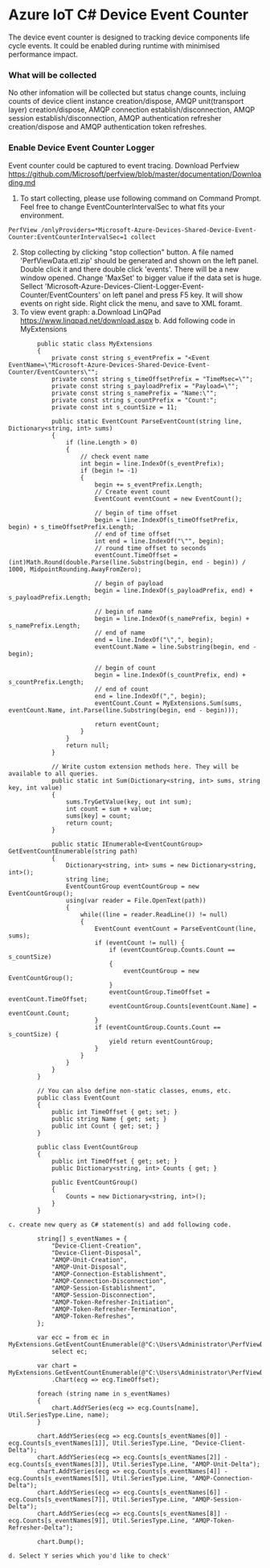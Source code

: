 # Azure IoT C# Device Event Counter

The device event counter is designed to tracking device components life cycle events. It could be enabled during runtime with minimised performance impact.

### What will be collected

No other infomation will be collected but status change counts, incluing counts of device client instance creation/dispose, AMQP unit(transport layer) creation/dispose, AMQP connection establish/disconnection, AMQP session establish/disconnection,
AMQP authentication refresher creation/dispose and AMQP authentication token refreshes.

### Enable Device Event Counter Logger

Event counter could be captured to event tracing. Download Perfview https://github.com/Microsoft/perfview/blob/master/documentation/Downloading.md 
1. To start collecting, please use following command on Command Prompt. Feel free to change EventCounterIntervalSec to what fits your environment.
```
PerfView /onlyProviders=*Microsoft-Azure-Devices-Shared-Device-Event-Counter:EventCounterIntervalSec=1 collect
```
2. Stop collecting by clicking "stop collection" button. A file named 'PerfViewData.etl.zip' should be generated and shown on the left panel. Double click it and there double click 'events'. There will be a new window opened. Change 'MaxSet' to bigger value if the data set is huge. Sellect 'Microsoft-Azure-Devices-Client-Logger-Event-Counter/EventCounters' on left panel and press F5 key. It will show events on right side. Right click the menu, and save to XML foramt.
3. To view event graph:
	a.Download LinQPad https://www.linqpad.net/download.aspx 
	b. Add following code in MyExtensions
```
		public static class MyExtensions
		{
			private const string s_eventPrefix = "<Event EventName=\"Microsoft-Azure-Devices-Shared-Device-Event-Counter/EventCounters\"";
			private const string s_timeOffsetPrefix = "TimeMsec=\"";
			private const string s_payloadPrefix = "Payload=\"";
			private const string s_namePrefix = "Name:\"";
			private const string s_countPrefix = "Count:";
			private const int s_countSize = 11;
	
			public static EventCount ParseEventCount(string line, Dictionary<string, int> sums)
			{
				if (line.Length > 0)
				{
					// check event name
					int begin = line.IndexOf(s_eventPrefix);
					if (begin != -1)
					{
						begin += s_eventPrefix.Length;
						// Create event count
						EventCount eventCount = new EventCount();

						// begin of time offset
						begin = line.IndexOf(s_timeOffsetPrefix, begin) + s_timeOffsetPrefix.Length;
						// end of time offset
						int end = line.IndexOf("\"", begin);
						// round time offset to seconds
						eventCount.TimeOffset = (int)Math.Round(double.Parse(line.Substring(begin, end - begin)) / 1000, MidpointRounding.AwayFromZero);

						// begin of payload
						begin = line.IndexOf(s_payloadPrefix, end) + s_payloadPrefix.Length;

						// begin of name
						begin = line.IndexOf(s_namePrefix, begin) + s_namePrefix.Length;
						// end of name
						end = line.IndexOf("\",", begin);
						eventCount.Name = line.Substring(begin, end - begin);

						// begin of count
						begin = line.IndexOf(s_countPrefix, end) + s_countPrefix.Length;
						// end of count
						end = line.IndexOf(",", begin);
						eventCount.Count = MyExtensions.Sum(sums, eventCount.Name, int.Parse(line.Substring(begin, end - begin)));

						return eventCount;
					}
				}
				return null;
			}
	
			// Write custom extension methods here. They will be available to all queries.
			public static int Sum(Dictionary<string, int> sums, string key, int value)
			{
				sums.TryGetValue(key, out int sum);
				int count = sum + value;
				sums[key] = count;
				return count;
			}
	
			public static IEnumerable<EventCountGroup> GetEventCountEnumerable(string path) 
			{
				Dictionary<string, int> sums = new Dictionary<string, int>();
				string line;
				EventCountGroup eventCountGroup = new EventCountGroup();
				using(var reader = File.OpenText(path))
				{
					while((line = reader.ReadLine()) != null) 
	   				{
						EventCount eventCount = ParseEventCount(line, sums);
						if (eventCount != null) {
							if (eventCountGroup.Counts.Count == s_countSize)
							{
								eventCountGroup = new EventCountGroup();
							}
							eventCountGroup.TimeOffset = eventCount.TimeOffset;
							eventCountGroup.Counts[eventCount.Name] = eventCount.Count;
						}
						if (eventCountGroup.Counts.Count == s_countSize) {
							yield return eventCountGroup;
						}
	   				}
	  			}
			}
		}

		// You can also define non-static classes, enums, etc.
		public class EventCount
		{
			public int TimeOffset { get; set; }
			public string Name { get; set; }
			public int Count { get; set; }
		}

		public class EventCountGroup
		{
			public int TimeOffset { get; set; }
			public Dictionary<string, int> Counts { get; }
	
			public EventCountGroup()
			{
				Counts = new Dictionary<string, int>();
			}
		}
```
	c. create new query as C# statement(s) and add following code.
```
		string[] s_eventNames = {
			"Device-Client-Creation",
			"Device-Client-Disposal",
			"AMQP-Unit-Creation",
			"AMQP-Unit-Disposal",
			"AMQP-Connection-Establishment", 
			"AMQP-Connection-Disconnection", 
			"AMQP-Session-Establishment",
			"AMQP-Session-Disconnection",
			"AMQP-Token-Refresher-Initiation",
			"AMQP-Token-Refresher-Termination",
			"AMQP-Token-Refreshes",
		};

		var ecc = from ec in MyExtensions.GetEventCountEnumerable(@"C:\Users\Administrator\PerfViewData.xml") 
			select ec;
	
		var chart = MyExtensions.GetEventCountEnumerable(@"C:\Users\Administrator\PerfViewData.xml")
			.Chart(ecg => ecg.TimeOffset);
	
		foreach (string name in s_eventNames)
		{
			chart.AddYSeries(ecg => ecg.Counts[name], Util.SeriesType.Line, name);
		}

		chart.AddYSeries(ecg => ecg.Counts[s_eventNames[0]] - ecg.Counts[s_eventNames[1]], Util.SeriesType.Line, "Device-Client-Delta");
		chart.AddYSeries(ecg => ecg.Counts[s_eventNames[2]] - ecg.Counts[s_eventNames[3]], Util.SeriesType.Line, "AMQP-Unit-Delta");
		chart.AddYSeries(ecg => ecg.Counts[s_eventNames[4]] - ecg.Counts[s_eventNames[5]], Util.SeriesType.Line, "AMQP-Connection-Delta");
		chart.AddYSeries(ecg => ecg.Counts[s_eventNames[6]] - ecg.Counts[s_eventNames[7]], Util.SeriesType.Line, "AMQP-Session-Delta");
		chart.AddYSeries(ecg => ecg.Counts[s_eventNames[8]] - ecg.Counts[s_eventNames[9]], Util.SeriesType.Line, "AMQP-Token-Refresher-Delta");

		chart.Dump();
```
	d. Select Y series which you'd like to check'
